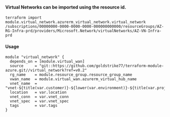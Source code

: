 #### Virtual Networks can be imported using the resource id.
    terraform import module.virtual_network.azurerm_virtual_network.virtual_network /subscriptions/00000000-0000-0000-0000-000000000000/resourceGroups/AZ-RG-Infra-prd/providers/Microsoft.Network/virtualNetworks/AZ-VN-Infra-prd

#### Usage
```hcl
module "virtual_network" {
  depends_on = [module.virtual_wan]
  source     = "git::https://github.com/goldstrike77/terraform-module-azure.git//virtual_network?ref=v0.2"
  rg_name    = module.resource_group.resource_group_name
  vwan_name  = module.virtual_wan.azurerm_virtual_hub_name
  vnet_name  = "vnet-${title(var.customer)}-${lower(var.environment)}-${title(var.project)}"
  location   = var.location
  vnet_conn  = var.vnet_conn
  vnet_spec  = var.vnet_spec
  tags       = var.tags
}
```